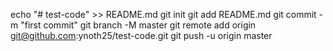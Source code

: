 echo "# test-code" >> README.md
git init
git add README.md
git commit -m "first commit"
git branch -M master
git remote add origin git@github.com:ynoth25/test-code.git
git push -u origin master
